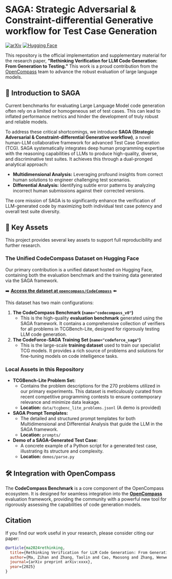 # SAGA: Strategic Adversarial & Constraint-differential Generative workflow for Test Case Generation

[![arXiv](https://img.shields.io/badge/arXiv-2xxx.xxx-b31b1b.svg)](https://arxiv.org/abs/xxxx)
[![Hugging Face](https://img.shields.io/badge/%F0%9F%A4%97%20Hugging%20Face-opencompass/CodeCompass-blue)](https://huggingface.co/datasets/opencompass/CodeCompass)

This repository is the official implementation and supplementary material for the research paper, **"Rethinking Verification for LLM Code Generation: From Generation to Testing."** This work is a proud contribution from the [OpenCompass](https://github.com/open-compass/opencompass) team to advance the robust evaluation of large language models.

## 🚀 Introduction to SAGA

Current benchmarks for evaluating Large Language Model code generation often rely on a limited or homogeneous set of test cases. This can lead to inflated performance metrics and hinder the development of truly robust and reliable models.

To address these critical shortcomings, we introduce **SAGA (Strategic Adversarial & Constraint-differential Generative workflow)**, a novel human-LLM collaborative framework for advanced Test Case Generation (TCG). SAGA systematically integrates deep human programming expertise with the reasoning capabilities of LLMs to produce high-quality, diverse, and discriminative test suites. It achieves this through a dual-pronged analytical approach:

*   **Multidimensional Analysis:** Leveraging profound insights from correct human solutions to engineer challenging test scenarios.
*   **Differential Analysis:** Identifying subtle error patterns by analyzing incorrect human submissions against their corrected versions.

The core mission of SAGA is to significantly enhance the verification of LLM-generated code by maximizing both individual test case potency and overall test suite diversity.

## 🌟 Key Assets

This project provides several key assets to support full reproducibility and further research.

### The Unified CodeCompass Dataset on Hugging Face

Our primary contribution is a unified dataset hosted on Hugging Face, containing both the evaluation benchmark and the training data generated via the SAGA framework.

➡️ **[Access the dataset at `opencompass/CodeCompass`](https://huggingface.co/datasets/opencompass/CodeCompass)** ⬅️

This dataset has two main configurations:

1.  **The CodeCompass Benchmark (`name="codecompass_v0"`)**
    *   This is the high-quality **evaluation benchmark** generated using the SAGA framework. It contains a comprehensive collection of verifiers for all problems in TCGBench-Lite, designed for rigorously testing LLM code generation.
2.  **The CodeForce-SAGA Training Set (`name="codeforce_saga"`)**
    *   This is the large-scale **training dataset** used to train our specialist TCG models. It provides a rich source of problems and solutions for fine-tuning models on code intelligence tasks.

### Local Assets in this Repository

*   **TCGBench-Lite Problem Set:**
    *   Contains the problem descriptions for the 270 problems utilized in our primary experiments. This dataset is meticulously curated from recent competitive programming contests to ensure contemporary relevance and minimize data leakage.
    *   **Location:** `data/tcgbenc_lite_problems.jsonl` (A demo is provided)
*   **SAGA Prompt Templates:**
    *   The detailed and structured prompt templates for both Multidimensional and Differential Analysis that guide the LLM in the SAGA framework.
    *   **Location:** `prompts/`
*   **Demo of a SAGA-Generated Test Case:**
    *   A concrete example of a Python script for a generated test case, illustrating its structure and complexity.
    *   **Location:** `demos/parse.py`

## 🛠️ Integration with OpenCompass

The **CodeCompass Benchmark** is a core component of the OpenCompass ecosystem. It is designed for seamless integration into the [**OpenCompass**](https://github.com/open-compass/opencompass) evaluation framework, providing the community with a powerful new tool for rigorously assessing the capabilities of code generation models.

## Citation

If you find our work useful in your research, please consider citing our paper:

```bibtex
@article{ma2024rethinking,
  title={Rethinking Verification for LLM Code Generation: From Generation to Testing},
  author={Ma, Zihan and Zhang, Taolin and Cao, Maosong and Zhang, Wenwei and Luo, Minnan and Zhang, Songyang and Chen, Kai},
  journal={arXiv preprint arXiv:xxxx},
  year={2025}
}
```
